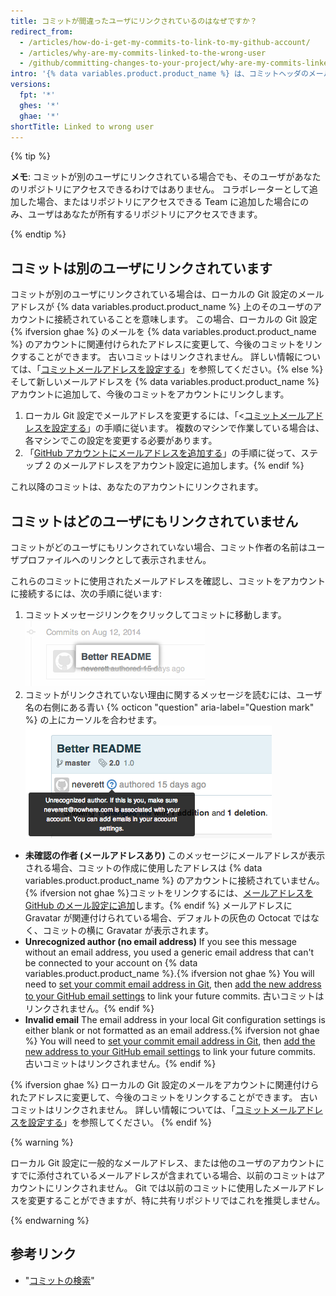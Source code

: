 ```yaml
---
title: コミットが間違ったユーザにリンクされているのはなぜですか？
redirect_from:
  - /articles/how-do-i-get-my-commits-to-link-to-my-github-account/
  - /articles/why-are-my-commits-linked-to-the-wrong-user
  - /github/committing-changes-to-your-project/why-are-my-commits-linked-to-the-wrong-user
intro: '{% data variables.product.product_name %} は、コミットヘッダのメールアドレスを使用して、コミットを GitHub ユーザにリンクします。 コミットが別のユーザにリンクされている、またはまったくリンクされていない場合は、ローカルの Git 設定 {% ifversion not ghae %} を変更するか、アカウントのメール設定にメールアドレスを追加するか、あるいはその両方を行う必要があります{% endif %}。'
versions:
  fpt: '*'
  ghes: '*'
  ghae: '*'
shortTitle: Linked to wrong user
---
```


{% tip %}

**メモ**: コミットが別のユーザにリンクされている場合でも、そのユーザがあなたのリポジトリにアクセスできるわけではありません。 コラボレーターとして追加した場合、またはリポジトリにアクセスできる Team に追加した場合にのみ、ユーザはあなたが所有するリポジトリにアクセスできます。

{% endtip %}

## コミットは別のユーザにリンクされています

コミットが別のユーザにリンクされている場合は、ローカルの Git 設定のメールアドレスが {% data variables.product.product_name %} 上のそのユーザのアカウントに接続されていることを意味します。 この場合、ローカルの Git 設定 {% ifversion ghae %} のメールを {% data variables.product.product_name %} のアカウントに関連付けられたアドレスに変更して、今後のコミットをリンクすることができます。 古いコミットはリンクされません。 詳しい情報については、「[コミットメールアドレスを設定する](/github/setting-up-and-managing-your-github-user-account/setting-your-commit-email-address#setting-your-commit-email-address-in-git)」を参照してください。{% else %}そして新しいメールアドレスを {% data variables.product.product_name %} アカウントに追加して、今後のコミットをアカウントにリンクします。

1. ローカル Git 設定でメールアドレスを変更するには、「<[コミットメールアドレスを設定する](/github/setting-up-and-managing-your-github-user-account/setting-your-commit-email-address#setting-your-commit-email-address-in-git)」の手順に従います。 複数のマシンで作業している場合は、各マシンでこの設定を変更する必要があります。
2. 「[GitHub アカウントにメールアドレスを追加する](/articles/adding-an-email-address-to-your-github-account)」の手順に従って、ステップ 2 のメールアドレスをアカウント設定に追加します。{% endif %}

これ以降のコミットは、あなたのアカウントにリンクされます。

## コミットはどのユーザにもリンクされていません

コミットがどのユーザにもリンクされていない場合、コミット作者の名前はユーザプロファイルへのリンクとして表示されません。

これらのコミットに使用されたメールアドレスを確認し、コミットをアカウントに接続するには、次の手順に従います:

1. コミットメッセージリンクをクリックしてコミットに移動します。 ![コミットメッセージリンク](/assets/images/help/commits/commit-msg-link.png)
2. コミットがリンクされていない理由に関するメッセージを読むには、ユーザ名の右側にある青い {% octicon "question" aria-label="Question mark" %} の上にカーソルを合わせます。 ![コミットホバーメッセージ](/assets/images/help/commits/commit-hover-msg.png)

  - **未確認の作者 (メールアドレスあり)** このメッセージにメールアドレスが表示される場合、コミットの作成に使用したアドレスは {% data variables.product.product_name %} のアカウントに接続されていません。 {% ifversion not ghae %}コミットをリンクするには、[メールアドレスを GitHub のメール設定に追加](/articles/adding-an-email-address-to-your-github-account)します。{% endif %} メールアドレスに Gravatar が関連付けられている場合、デフォルトの灰色の Octocat ではなく、コミットの横に Gravatar が表示されます。
  - **Unrecognized author (no email address)** If you see this message without an email address, you used a generic email address that can't be connected to your account on {% data variables.product.product_name %}.{% ifversion not ghae %} You will need to [set your commit email address in Git](/articles/setting-your-commit-email-address), then [add the new address to your GitHub email settings](/articles/adding-an-email-address-to-your-github-account) to link your future commits. 古いコミットはリンクされません。{% endif %}
  - **Invalid email** The email address in your local Git configuration settings is either blank or not formatted as an email address.{% ifversion not ghae %} You will need to [set your commit email address in Git](/articles/setting-your-commit-email-address), then [add the new address to your GitHub email settings](/articles/adding-an-email-address-to-your-github-account) to link your future commits. 古いコミットはリンクされません。{% endif %}

{% ifversion ghae %}
ローカルの Git 設定のメールをアカウントに関連付けられたアドレスに変更して、今後のコミットをリンクすることができます。 古いコミットはリンクされません。 詳しい情報については、「[コミットメールアドレスを設定する](/github/setting-up-and-managing-your-github-user-account/setting-your-commit-email-address#setting-your-commit-email-address-in-git)」を参照してください。
{% endif %}

{% warning %}

ローカル Git 設定に一般的なメールアドレス、または他のユーザのアカウントにすでに添付されているメールアドレスが含まれている場合、以前のコミットはアカウントにリンクされません。 Git では以前のコミットに使用したメールアドレスを変更することができますが、特に共有リポジトリではこれを推奨しません。

{% endwarning %}

## 参考リンク

* "[コミットの検索](/articles/searching-commits)"
